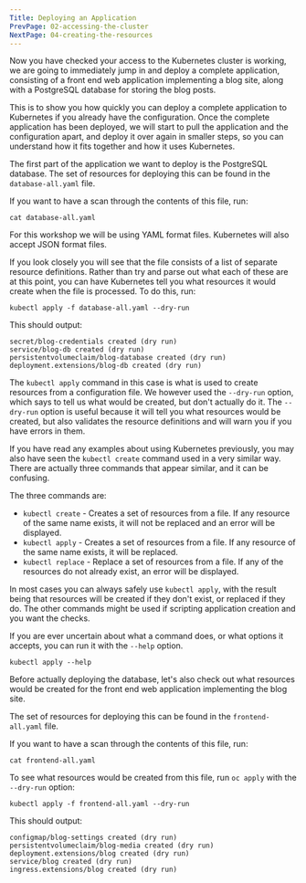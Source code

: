 ```yaml
---
Title: Deploying an Application
PrevPage: 02-accessing-the-cluster
NextPage: 04-creating-the-resources
---
```


Now you have checked your access to the Kubernetes cluster is working, we are going to immediately jump in and deploy a complete application, consisting of a front end web application implementing a blog site, along with a PostgreSQL database for storing the blog posts.

This is to show you how quickly you can deploy a complete application to Kubernetes if you already have the configuration. Once the complete application has been deployed, we will start to pull the application and the configuration apart, and deploy it over again in smaller steps, so you can understand how it fits together and how it uses Kubernetes.

The first part of the application we want to deploy is the PostgreSQL database. The set of resources for deploying this can be found in the `database-all.yaml` file.

If you want to have a scan through the contents of this file, run:

```execute
cat database-all.yaml
```

For this workshop we will be using YAML format files. Kubernetes will also accept JSON format files.

If you look closely you will see that the file consists of a list of separate resource definitions. Rather than try and parse out what each of these are at this point, you can have Kubernetes tell you what resources it would create when the file is processed. To do this, run:

```execute
kubectl apply -f database-all.yaml --dry-run
```

This should output:

```
secret/blog-credentials created (dry run)
service/blog-db created (dry run)
persistentvolumeclaim/blog-database created (dry run)
deployment.extensions/blog-db created (dry run)
```

The `kubectl apply` command in this case is what is used to create resources from a configuration file. We however used the `--dry-run` option, which says to tell us what would be created, but don't actually do it. The `--dry-run` option is useful because it will tell you what resources would be created, but also validates the resource definitions and will warn you if you have errors in them.

If you have read any examples about using Kubernetes previously, you may also have seen the `kubectl create` command used in a very similar way. There are actually three commands that appear similar, and it can be confusing.

The three commands are:

* `kubectl create` - Creates a set of resources from a file. If any resource of the same name exists, it will not be replaced and an error will be displayed.
* `kubectl apply` - Creates a set of resources from a file. If any resource of the same name exists, it will be replaced.
* `kubectl replace` - Replace a set of resources from a file. If any of the resources do not already exist, an error will be displayed.

In most cases you can always safely use `kubectl apply`, with the result being that resources will be created if they don't exist, or replaced if they do. The other commands might be used if scripting application creation and you want the checks.

If you are ever uncertain about what a command does, or what options it accepts, you can run it with the `--help` option.

```execute
kubectl apply --help
```

Before actually deploying the database, let's also check out what resources would be created for the front end web application implementing the blog site.

The set of resources for deploying this can be found in the `frontend-all.yaml` file.

If you want to have a scan through the contents of this file, run:

```execute
cat frontend-all.yaml
```

To see what resources would be created from this file, run `oc apply` with the `--dry-run` option:

```execute
kubectl apply -f frontend-all.yaml --dry-run
```

This should output:

```
configmap/blog-settings created (dry run)
persistentvolumeclaim/blog-media created (dry run)
deployment.extensions/blog created (dry run)
service/blog created (dry run)
ingress.extensions/blog created (dry run)
```

